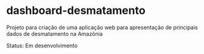 # dashboard-desmatamento

Projeto para criação de uma aplicação web para apresentação de principais dados de desmatamento na Amazônia

Status: Em desenvolvimento

